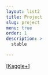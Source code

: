 ```yaml
---
layout: list2
title: Project
slug: project
menu: true
order: 1
description: >
  stable

---
```


[[Kaggle+](/tag-kaggle+)]